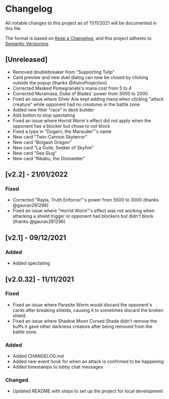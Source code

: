 # Changelog

All notable changes to this project as of 11/11/2021 will be documented in this file.

The format is based on [Keep a Changelog](https://keepachangelog.com/en/1.0.0/),
and this project adheres to [Semantic Versioning](https://semver.org/spec/v2.0.0.html).

## [Unreleased]

- Removed doublebreaker from "Supporting Tulip"
- Card preview and new duel dialog can now be closed by clicking outside the popup (thanks @AstroProjection)
- Corrected Masked Pomegranate's mana cost from 5 to 4
- Corrected Muramasa, Duke of Blades' power from 3000 to 2000
- Fixed an issue where Silver Axe kept adding mana when clicking "attack creature" while opponent had no creatures in the battle zone
- Added new filter "race" in deck builder
- Add button to stop spectating
- Fixed an issue where Horrid Worm's effect did not apply when the opponent has a blocker but chose to not block
- Fixed a typo in "Dogarn, the Marauder"'s name
- New card "Twin-Cannon Skyterror"
- New card "Bolgash Dragon"
- New card "La Guile, Seeker of Skyfire"
- New card "Sea Slug"
- New card "Rikabu, the Dismantler"

## [v2.2] - 21/01/2022

### Fixed

- Corrected "Rayla, Truth Enforcer"'s power from 5500 to 3000 (thanks @gaurav281296)
- Fixed an issue where "Horrid Worm"'s effect was not working when attacking a shield trigger or opponent had blockers but didn't block (thanks @gaurav281296)

## [v2.1] - 09/12/2021

### Added

- Added spectating

## [v2.0.32] - 11/11/2021

### Fixed

- Fixed an issue where Parasite Worm would discard the opponent's cards after breaking shields, causing it to sometimes discard the broken shield.
- Fixed an issue where Shadow Moon Cursed Shade didn't remove the buffs it gave other darkness creature after being removed from the battle zone.

### Added

- Added CHANGELOG.md
- Added new event hook for when an attack is confirmed to be happening
- Added timestamps to lobby chat messages

### Changed

- Updated README with steps to set up the project for local development
